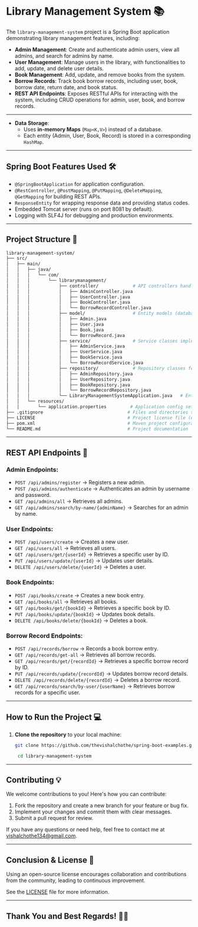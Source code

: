 # Library Management System 📚

The `library-management-system` project is a Spring Boot application demonstrating library management features, including:

- **Admin Management**: Create and authenticate admin users, view all admins, and search for admins by name.
- **User Management**: Manage users in the library, with functionalities to add, update, and delete user details.
- **Book Management**: Add, update, and remove books from the system.
- **Borrow Records**: Track book borrow records, including user, book, borrow date, return date, and book status.
- **REST API Endpoints**: Exposes RESTful APIs for interacting with the system, including CRUD operations for admin, user, book, and borrow records.

---

- **Data Storage**:
  - Uses **in-memory Maps** (`Map<K,V>`) instead of a database.
  - Each entity (Admin, User, Book, Record) is stored in a corresponding `HashMap`.

---

## Spring Boot Features Used 🛠

- `@SpringBootApplication` for application configuration.
- `@RestController`, `@PostMapping`, `@PutMapping`, `@DeleteMapping`, `@GetMapping` for building REST APIs.
- `ResponseEntity` for wrapping response data and providing status codes.
- Embedded Tomcat server (runs on port 8081 by default).
- Logging with SLF4J for debugging and production environments.

---

## Project Structure 🚀

```bash
library-management-system/
├── src/
│   ├── main/
│   │   ├── java/
│   │   │   └── com/
│   │   │       └── librarymanagement/
│   │   │           ├── controller/             # API controllers handling requests
│   │   │           │   ├── AdminController.java
│   │   │           │   ├── UserController.java
│   │   │           │   ├── BookController.java
│   │   │           │   └── BorrowRecordController.java
│   │   │           ├── model/                  # Entity models (database structures)
│   │   │           │   ├── Admin.java
│   │   │           │   ├── User.java
│   │   │           │   ├── Book.java
│   │   │           │   └── BorrowRecord.java
│   │   │           ├── service/                # Service classes implementing business logic
│   │   │           │   ├── AdminService.java
│   │   │           │   ├── UserService.java
│   │   │           │   ├── BookService.java
│   │   │           │   └── BorrowRecordService.java
│   │   │           ├── repository/             # Repository classes for database interaction
│   │   │           │   ├── AdminRepository.java
│   │   │           │   ├── UserRepository.java
│   │   │           │   ├── BookRepository.java
│   │   │           │   └── BorrowRecordRepository.java
│   │   │           └── LibraryManagementSystemApplication.java   # Entry point of Spring Boot app
│   │   └── resources/ 
│   │       └── application.properties         # Application config settings
├── .gitignore                                # Files and directories to be ignored by git
├── LICENSE                                   # Project license file (e.g., MIT)
├── pom.xml                                   # Maven project configuration file
└── README.md                                 # Project documentation
```

---

## REST API Endpoints 📜

### Admin Endpoints:
- `POST /api/admins/register` → Registers a new admin.
- `POST /api/admins/authenticate` → Authenticates an admin by username and password.
- `GET /api/admins/all` → Retrieves all admins.
- `GET /api/admins/search/by-name/{adminName}` → Searches for an admin by name.

### User Endpoints:
- `POST /api/users/create` → Creates a new user.
- `GET /api/users/all` → Retrieves all users.
- `GET /api/users/get/{userId}` → Retrieves a specific user by ID.
- `PUT /api/users/update/{userId}` → Updates user details.
- `DELETE /api/users/delete/{userId}` → Deletes a user.

### Book Endpoints:
- `POST /api/books/create` → Creates a new book entry.
- `GET /api/books/all` → Retrieves all books.
- `GET /api/books/get/{bookId}` → Retrieves a specific book by ID.
- `PUT /api/books/update/{bookId}` → Updates book details.
- `DELETE /api/books/delete/{bookId}` → Deletes a book.

### Borrow Record Endpoints:
- `POST /api/records/borrow` → Records a book borrow entry.
- `GET /api/records/get-all` → Retrieves all borrow records.
- `GET /api/records/get/{recordId}` → Retrieves a specific borrow record by ID.
- `PUT /api/records/update/{recordId}` → Updates borrow record details.
- `DELETE /api/records/delete/{recordId}` → Deletes a borrow record.
- `GET /api/records/search/by-user/{userName}` → Retrieves borrow records for a specific user.

---

## How to Run the Project 💻

1. **Clone the repository** to your local machine:

   ```bash
   git clone https://github.com/thevishalchothe/spring-boot-examples.git

    cd library-management-system

   ```

---

## **Contributing** 💡

We welcome contributions to you! Here's how you can contribute:

1. Fork the repository and create a new branch for your feature or bug fix.
2. Implement your changes and commit them with clear messages.
3. Submit a pull request for review.

If you have any questions or need help, feel free to contact me at [vishalchothe134@gmail.com](mailto:vishalchothe134@gmail.com).

---

## **Conclusion & License** 📜

Using an open-source license encourages collaboration and contributions from the community, leading to continuous improvement.

See the [LICENSE](https://github.com/thevishalchothe) file for more information.

---

## **Thank You and Best Regards!** 🙏🎉
